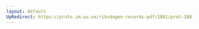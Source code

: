 ```yaml
---
layout: default
UpRedirect: https://pruto.im.uu.se/riksdagen-records-pdf/1881/prot-1881--ak--035.pdf
---
```

